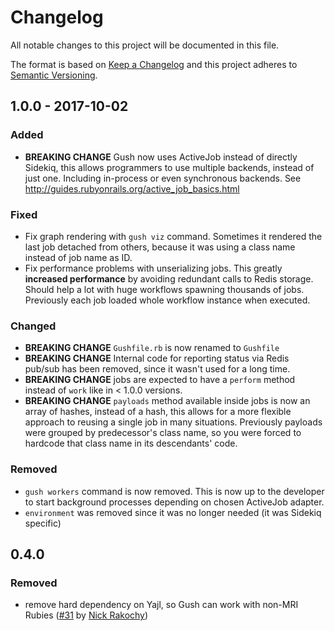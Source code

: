 # Changelog

All notable changes to this project will be documented in this file.

The format is based on [Keep a Changelog](http://keepachangelog.com/en/1.0.0/)
and this project adheres to [Semantic Versioning](http://semver.org/spec/v2.0.0.html).

## 1.0.0 - 2017-10-02

### Added

-  **BREAKING CHANGE** Gush now uses ActiveJob instead of directly Sidekiq, this allows programmers to use multiple backends, instead of just one. Including in-process or even synchronous backends. See http://guides.rubyonrails.org/active_job_basics.html

### Fixed

- Fix graph rendering with `gush viz` command. Sometimes it rendered the last job detached from others, because it was using a class name instead of job name as ID.
- Fix performance problems with unserializing jobs. This greatly **increased performance** by avoiding redundant calls to Redis storage. Should help a lot with huge workflows spawning thousands of jobs. Previously each job loaded whole workflow instance when executed.

### Changed

- **BREAKING CHANGE** `Gushfile.rb` is now renamed to `Gushfile`
- **BREAKING CHANGE** Internal code for reporting status via Redis pub/sub has been removed, since it wasn't used for a long time.
- **BREAKING CHANGE** jobs are expected to have a `perform` method instead of `work` like in < 1.0.0 versions.
- **BREAKING CHANGE** `payloads` method available inside jobs is now an array of hashes, instead of a hash, this allows for a more flexible approach to reusing a single job in many situations. Previously payloads were grouped by predecessor's class name, so you were forced to hardcode that class name in its descendants' code.

### Removed

- `gush workers` command is now removed. This is now up to the developer to start background processes depending on chosen ActiveJob adapter.
- `environment` was removed since it was no longer needed (it was Sidekiq specific)

## 0.4.0

### Removed

- remove hard dependency on Yajl, so Gush can work with non-MRI Rubies ([#31](https://github.com/chaps-io/gush/pull/31) by [Nick Rakochy](https://github.com/chaps-io/gush/pull/31))

